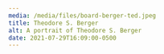 ```yaml
---
media: /media/files/board-berger-ted.jpeg
title: Theodore S. Berger
alt: A portrait of Theodore S. Berger
date: 2021-07-29T16:09:00-0500
---
```

